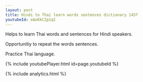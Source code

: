 ```yaml
---
layout: post
title: Hindi to Thai learn words sentences dictionary 1457 
youtubeId: eAoKkCZp1qI
---
```

 
 
Helps to learn Thai words and sentences for Hindi speakers.

Opportunitiy to repeat the words sentences. 

Practice Thai language. 
 
{% include youtubePlayer.html id=page.youtubeId %}
 
 
{% include analytics.html %}